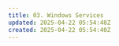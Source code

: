 ```yaml
---
title: 03. Windows Services
updated: 2025-04-22 05:54:48Z
created: 2025-04-22 05:54:40Z
---
```


&nbsp;
